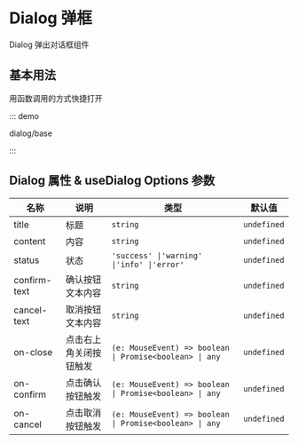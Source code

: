 # Dialog 弹框

Dialog 弹出对话框组件

## 基本用法

用函数调用的方式快捷打开

::: demo

dialog/base

:::

## Dialog 属性 & useDialog Options 参数

| 名称         | 说明                   | 类型                                                    | 默认值      |
| ------------ | ---------------------- | ------------------------------------------------------- | ----------- |
| title        | 标题                   | `string`                                                | `undefined` |
| content      | 内容                   | `string`                                                | `undefined` |
| status       | 状态                   | `'success' \|'warning' \|'info' \|'error'`              | `undefined` |
| confirm-text | 确认按钮文本内容       | `string`                                                | `undefined` |
| cancel-text  | 取消按钮文本内容       | `string`                                                | `undefined` |
| on-close     | 点击右上角关闭按钮触发 | `(e: MouseEvent) => boolean \| Promise<boolean> \| any` | `undefined` |
| on-confirm   | 点击确认按钮触发       | `(e: MouseEvent) => boolean \| Promise<boolean> \| any` | `undefined` |
| on-cancel    | 点击取消按钮触发       | `(e: MouseEvent) => boolean \| Promise<boolean> \| any` | `undefined` |


<script setup lang="ts">
import DialogBase from '../examples/dialog/base.vue'
</script>
